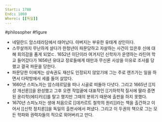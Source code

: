 ```yaml
---
Start:: 1788
End:: 1860
Where:: [[독일]]
---
```

#philosopher #figure
- 네덜란드 암스테라담에서 태어났다. 아버지는 부유한 유태계 상인이다. 
- 스무살까지 무난하게 살다가 한청년이 파문당하고 자살하는 사건이 있은후 신에 대해 회의감을 품게 되었ㄷ. 1652년 이단이라 여겨지던 신학자가 운영하는 라틴어 학교 들어갔다가 1656년 유대교 장로들에게 태만과 무신론 사상을 이유로 조사를 당했고 결국 파문을 당한다.
- 파문당한 이에게는 상속권도 재산도 인정되지 않았기에 그는 주로 렌즈가는 일을 하면서 다락방에서 세를 들어 살았다.
- 1660년 스피노자는 암스테르담을 떠나 시골로 떠돌아 다녓다. 그리고 1665년 [[지성 개선론]]을 완성했고 그후 오랜 작업끝에 대표작인 [[기하학적 질서에 딸라 증면된 윤리학(에티카)]]를 탈고 했지만 그때의 분위기 때문에 출판을 하지 못했다.
- 1670년 스피노자는 생애 처음으로 [[데카르트 철학의 원리]]라는 책을 출간하고 이어서 [[신학 정치론]]을 독일의 출판사에서 퍼냈다. 그리고 이 두권의 책으로 그는 모든 학파와 권력자들의 적으로 외어버리고 만다.
